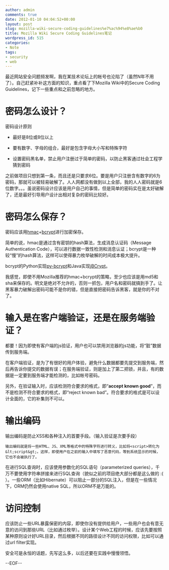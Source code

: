 ```yaml
---
author: admin
comments: true
date: 2012-01-10 04:04:52+00:00
layout: post
slug: mozilla-wiki-secure-coding-guidelines%e7%ac%94%e8%ae%b0
title: Mozilla Wiki Secure Coding Guidelines笔记
wordpress_id: 515
categories:
- Note
tags:
- security
- web
---
```


最近网站安全问题频发啊，我在某技术论坛上的帐号也沦陷了（虽然N年不用了）。自己赶紧补补这方面的知识，重点看了下Mozilla Wiki中的Secure Coding Guidelines，记下一些重点和之前忽略的地方。

 

# 密码怎么设计？

 

密码设计原则

 

  
  * 最好是8位或8位以上 
   
  * 要有数字、字母的组合，最好是包含字母大小写和特殊字符 
   
  * 设置密码黑名单，禁止用户注册过于简单的密码，以防止黑客通过社会工程学猜到密码 
 

之前做项目只想到第一条，而且还是只要求6位。要是用户只注册含有数字的6为密码，那就可以被轻易破解了。人人网都没有做到以上全部，我的人人密码就是6位数字。。。虽说密码设计应该是用户自己的事情，但是简单的密码实在是太好破解了，还是最好引导用户设计出相对复杂的密码比较好。

 

# 密码怎么保存？

 

密码应该用[hmac](http://en.wikipedia.org/wiki/HMAC)+[bcrypt](http://en.wikipedia.org/wiki/Bcrypt)进行加密保存。

 

简单的说，hmac是通过含有密钥的hash算法，生成消息认证码（Message Authentication Code），可以进行数据一致性检测和消息认证；bcrypt是一种较“慢”的hash算法，这样可以使得暴力枚举破解的时间成本极大提升。

 

bcrypt的Python实现[py-bcrypt](http://www.mindrot.org/projects/py-bcrypt/)和Java实现[jBCrypt](http://www.mindrot.org/projects/jBCrypt/)。

 

我感觉，即使不用Mozilla推荐的hmac+bcrypt的策略，至少也应该是用md5和sha来保存的。明文是绝对不允许的，否则一抓包，用户名和密码就搞到手了。让黑客暴力破解出密码可能不是你的错，但是直接把密码告诉黑客，就是你的不对了。

 

# 输入是在客户端验证，还是在服务端验证？

 

都要！因为即使有客户端的js验证，用户也可以禁用浏览器的js功能，将“脏”数据传到服务端。

 

在客户端验证，是为了有很好的用户体验，避免什么数据都要先提交到服务端，然后再告诉你提交的数据有误；在服务端验证，则是加上了第二把锁，并且，有的数据是一定要到服务端才能检测的，比如帐号密码。

 

另外，在验证输入时，应该检测符合要求的格式，即“**accept known good**”，而不是检测不符合要求的格式，即“reject known bad”。符合要求的格式是可以设计全面的，它的补集则不可以。

 

# 输出编码

 

输出编码是防止XSS和各种注入的首要手段。（输入验证是次要手段）

 

    输出编码就是将一些HTML、JS、XML等格式中的特殊字符进行转义，比如将<script>转化为&lt;script&gt;。这样，即使用户在之前的输入中填写了恶意代码，等到系统显示的时候，它也不会被执行了。

 

在进行SQL查询时，应该使用参数化的SQL语句（parameterized queries），千万不要使用字符串拼接来进行SQL查询（貌似之前的项目绝大部分都是这么做的 :( ）。一些ORM（比如Hibernate）可以阻止一部分的SQL注入，但是在一些情况下，ORM仍然会使用native SQL，所以ORM不是万能的。

 

# 访问控制

 

应该防止一些URL暴露保密的内容，即使你没有提供给用户，一些用户也会有意无意的访问到那些URL（比如通过枚举）。设计某个Web工程的时候，应该先要按照某种原则设计好URL目录，然后根据不同的路径设计不同的访问权限，比如可以通过url filter实现。

 

安全可是永恒的话题，先写这么多，以后还要在实践中慢慢领悟。

 

--EOF--
